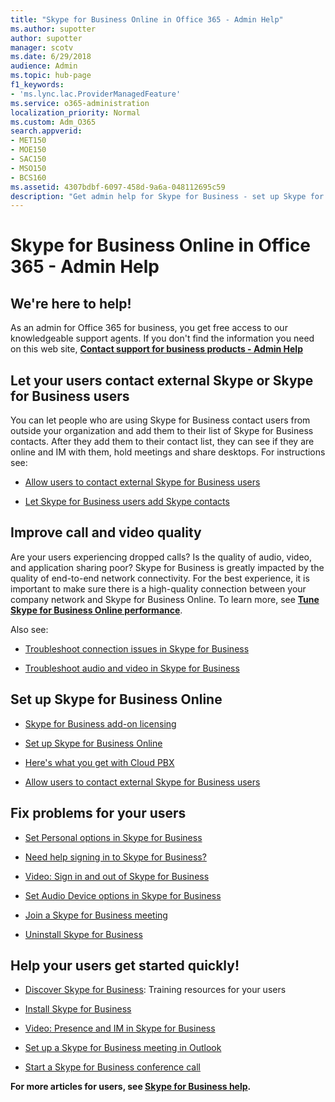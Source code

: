 ```yaml
---
title: "Skype for Business Online in Office 365 - Admin Help"
ms.author: supotter
author: supotter
manager: scotv
ms.date: 6/29/2018
audience: Admin
ms.topic: hub-page
f1_keywords:
- 'ms.lync.lac.ProviderManagedFeature'
ms.service: o365-administration
localization_priority: Normal
ms.custom: Adm_O365
search.appverid:
- MET150
- MOE150
- SAC150
- MSO150
- BCS160
ms.assetid: 4307bdbf-6097-458d-9a6a-048112695c59
description: "Get admin help for Skype for Business - set up Skype for business, your network, meetings and IM, and external access for users. configure settings, troubleshoot, and view usage reports."
---
```


# Skype for Business Online in Office 365 - Admin Help

## We're here to help!

As an admin for Office 365 for business, you get free access to our knowledgeable support agents. If you don't find the information you need on this web site, **[Contact support for business products - Admin Help](https://support.office.com/article/32a17ca7-6fa0-4870-8a8d-e25ba4ccfd4b)**
  
## Let your users contact external Skype or Skype for Business users

You can let people who are using Skype for Business contact users from outside your organization and add them to their list of Skype for Business contacts. After they add them to their contact list, they can see if they are online and IM with them, hold meetings and share desktops. For instructions see:
  
- [Allow users to contact external Skype for Business users](https://support.office.com/article/b414873a-0059-4cd5-aea1-e5d0857dbc94)
    
- [Let Skype for Business users add Skype contacts](https://support.office.com/article/08666236-1894-42ae-8846-e49232bbc460)
    
## Improve call and video quality

Are your users experiencing dropped calls? Is the quality of audio, video, and application sharing poor? Skype for Business is greatly impacted by the quality of end-to-end network connectivity. For the best experience, it is important to make sure there is a high-quality connection between your company network and Skype for Business Online. To learn more, see **[Tune Skype for Business Online performance](tune-skype-for-business-online-performance.md)**. 
  
Also see:
  
- [Troubleshoot connection issues in Skype for Business](https://support.office.com/article/ca302828-783f-425c-bbe2-356348583771)
    
- [Troubleshoot audio and video in Skype for Business](https://support.office.com/article/62777bc6-c52b-47ae-84ba-a8905c3b71dc)
    
## Set up Skype for Business Online

- [Skype for Business add-on licensing](https://support.office.com/article/3ed752b1-5983-43f9-bcfd-760619ab40a7)
    
- [Set up Skype for Business Online](https://support.office.com/article/40296968-e779-4259-980b-c2de1c044c6e)
    
- [Here's what you get with Cloud PBX](https://support.office.com/article/bc9756d1-8a2f-42c4-98f6-afb17c29231c)
    
- [Allow users to contact external Skype for Business users](https://support.office.com/article/b414873a-0059-4cd5-aea1-e5d0857dbc94)
    
## Fix problems for your users

- [Set Personal options in Skype for Business](https://support.office.com/article/68bacc31-71d3-44c3-a4d4-64da78c447aa#bkmk-stop-automatic-startup)
    
- [Need help signing in to Skype for Business?](https://support.office.com/article/448b8ea7-5b33-444a-afd4-175fc9930d05)
    
- [Video: Sign in and out of Skype for Business](https://support.office.com/article/8abed4b3-ac48-493e-9d76-0e10140e9451)
    
- [Set Audio Device options in Skype for Business](https://support.office.com/article/2533d929-9814-4349-8ae4-fca29246e2ff)
    
- [Join a Skype for Business meeting](https://support.office.com/article/3862be6d-758a-4064-a016-67c0febf3cd5)
    
- [Uninstall Skype for Business](https://support.office.com/article/28C4A036-7F22-406C-B7F4-87894CBAF902)
    
## Help your users get started quickly!

- [Discover Skype for Business](https://support.office.com/article/8a3491a3-c095-4718-80cf-cbbe4afe4eba): Training resources for your users 
    
- [Install Skype for Business](https://support.office.com/article/8a0d4da8-9d58-44f9-9759-5c8f340cb3fb)
    
- [Video: Presence and IM in Skype for Business](https://support.office.com/article/c873b869-4ce0-4375-9bea-5de150eaf081)
    
- [Set up a Skype for Business meeting in Outlook](https://support.office.com/article/b8305620-d16e-4667-989d-4a977aad6556)
    
- [Start a Skype for Business conference call](https://support.office.com/article/8dc8ac52-91ac-4db9-8672-11551fdaf997)
    
 **For more articles for users, see [Skype for Business help](https://support.office.com/article/4fbe07ce-6b15-4a06-bcf0-baea57890410).**
  

